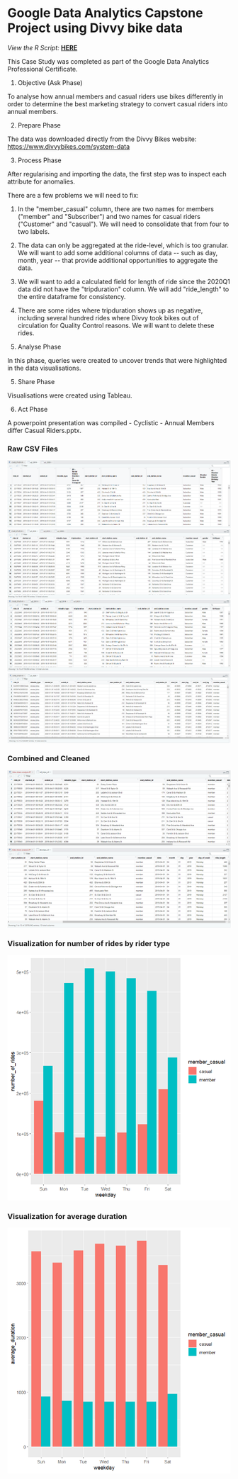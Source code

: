 # Google Data Analytics Capstone Project using Divvy bike data

*View the R Script:* **[HERE](https://github.com/jamiedeocampo/bike-share-analysis/blob/main/bike-share-analysis.R)**<br />

This Case Study was completed as part of the Google Data Analytics Professional Certificate.

1. Objective (Ask Phase)

To analyse how annual members and casual riders use bikes differently in order to determine the best marketing strategy to convert casual riders into annual members.

2. Prepare Phase

The data was downloaded directly from the Divvy Bikes website: https://www.divvybikes.com/system-data

3. Process Phase

After regularising and importing the data, the first step was to inspect each attribute for anomalies.  

There are a few problems we will need to fix:
1. In the "member_casual" column, there are two names for members ("member" and "Subscriber") and two names for casual riders ("Customer" and "casual"). We will need to consolidate that from four to two labels.
2. The data can only be aggregated at the ride-level, which is too granular. We will want to add some additional columns of data -- such as day, month, year -- that provide additional opportunities to aggregate the data.
3. We will want to add a calculated field for length of ride since the 2020Q1 data did not have the "tripduration" column. We will add "ride_length" to the entire dataframe for consistency.
4. There are some rides where tripduration shows up as negative, including several hundred rides where Divvy took bikes out of circulation for Quality Control reasons. We will want to delete these rides.

4. Analyse Phase

In this phase, queries were created to uncover trends that were highlighted in the data visualisations.

5. Share Phase

Visualisations were created using Tableau.

6. Act Phase

A powerpoint presentation was compiled - Cyclistic - Annual Members differ Casual Riders.pptx.

### Raw CSV Files
![img-q2_2019-raw](visuals/img-q2_2019-raw.png)
![img-q3_2019-raw](visuals/img-q3_2019-raw.png)
![img-q4_2019-raw](visuals/img-q4_2019-raw.png)
![img-q1_2020-raw](visuals/img-q1_2020-raw.png)

### Combined and Cleaned
![img-all-trips-cleaned-01](visuals/img-all-trips-cleaned-01.png)
![img-all-trips-cleaned-02](visuals/img-all-trips-cleaned-02.png)

### Visualization for number of rides by rider type
![Visualization for number of rides by rider type](visuals/img-visual-rides-by-rider.PNG)
### Visualization for average duration
![Visualization for average duration](visuals/img-visual-average-duration.PNG)
